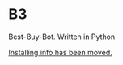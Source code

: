 # B3
Best-Buy-Bot. Written in Python

[Installing info has been moved.](https://github.com/Dogey11/B3/blob/main/GETTING_STARTED.md)
